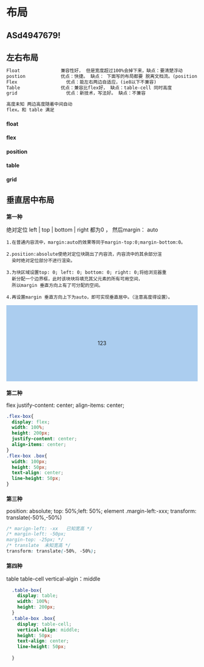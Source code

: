 # 布局
## ASd4947679!
## 左右布局
``` md
Float			    兼容性好， 但是宽度超过100%会掉下来，缺点：要清楚浮动
postion 			优点：快捷。 缺点： 下面写的布局都要 脱离文档流。(position)
Flex				  优点：能左右两边自适应，(ie8以下不兼容)
Table			    优点：兼容比flex好， 缺点：table-cell 同时高度 
grid				  优点：新技术，写法好。 缺点：不兼容

高度未知 两边高度随着中间自动
flex。和 table 满足
```
#### float

<layout layoutType="float"></layout>

#### flex

<layout layoutType="flex"></layout>

#### position

<layout layoutType="position"></layout>

#### table

<layout layoutType="table"></layout>

#### grid

<layout layoutType="grid"></layout>



## 垂直居中布局
#### 第一种
绝对定位 left | top | bottom | right 都为0 ，  然后margin： auto

```
1.在普通内容流中，margin:auto的效果等同于margin-top:0;margin-bottom:0。

2.position:absolute使绝对定位块跳出了内容流，内容流中的其余部分渲
  染时绝对定位部分不进行渲染。

3.为块区域设置top: 0; left: 0; bottom: 0; right: 0;将给浏览器重
  新分配一个边界框，此时该块块将填充其父元素的所有可用空间，
  所以margin 垂直方向上有了可分配的空间。

4.再设置margin 垂直方向上下为auto，即可实现垂直居中。（注意高度得设置）。
```
<style>
  *{
      padding: 0;
      margin: 0;
  }
  .margin-box{
      position: relative;
      width: 100%;
      height: 200px;
      background: #abcdef;
  }
  .margin-box .box{
      position: absolute; left: 0; top: 0; right: 0; bottom: 0;
      margin: auto;
      width: 100px;
      height: 50px;
      text-align: center;
      line-height: 50px;
  }
</style>
<section>
<div class="margin-box" text="
      position: relative;
      width: 100%;
      height: 200px;
      background: #abcdef;">
    <div class="box" text="
      position: absolute; 
      left: 0; top: 0; 
      right: 0; bottom: 0;
      margin: auto;
      width: 100px;
      height: 50px;
      text-align: center;
      line-height: 50px;">123</div>
</div>
</section>

#### 第二种
flex  justify-content: center;  align-items: center;
``` css
.flex-box{
  display: flex;
  width: 100%;
  height: 200px;
  justify-content: center;
  align-items: center;
}
.flex-box .box{
  width: 100px;
  height: 50px;
  text-align: center;
  line-height: 50px;
}
```
#### 第三种
position: absolute; top: 50%;left: 50%;  element  .margin-left:-xxx;   transform: translate(-50%,-50%)

``` css
/* marign-left: -xx   已知宽高 */
/* margin-left: -50px;
margin-top: -25px; */
/* translate  未知宽高 */
transform: translate(-50%, -50%);
```

#### 第四种
  table  table-cell   vertical-algin：middle
  ``` css
    .table-box{
      display: table;
      width: 100%;
      height: 200px;
    }
    .table-box .box{
      display: table-cell;
      vertical-align: middle;
      height: 50px;
      text-align: center;
      line-height: 50px;
      
    }
  ```
